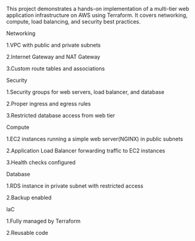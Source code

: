 This project demonstrates a hands-on implementation of a multi-tier web application infrastructure on AWS using Terraform. It covers networking, compute, load balancing, and security best practices.

Networking
  
1.VPC with public and private subnets

2.Internet Gateway and NAT Gateway

3.Custom route tables and associations


Security 

1.Security groups for web servers, load balancer, and database

2.Proper ingress and egress rules

3.Restricted database access from web tier


Compute

1.EC2 instances running a simple web server(NGINX) in public subnets

2.Application Load Balancer forwarding traffic to EC2 instances

3.Health checks configured


Database 

1.RDS instance in private subnet with restricted access

2.Backup enabled


IaC  

1.Fully managed by Terraform

2.Reusable code
